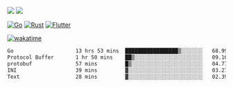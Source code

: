 [![](https://img.shields.io/badge/Windows_11-Pro-292e33?style=flat-square&logo=windows&logoColor=ffffff)](https://www.microsoft.com/en-us/windows/)
[![](https://img.shields.io/badge/macOS-Sonoma-292e33?style=flat-square&logo=apple&logoColor=ffffff)](https://www.apple.com/macbook-pro/) 

[![Go](https://img.shields.io/badge/-Go-DEA584?style=flat&logo=go&logoColor=000000)](https://golang.org/)
[![Rust](https://img.shields.io/badge/-Rust-DEA584?style=flat&logo=rust&logoColor=000000)](https://www.rust-lang.org)
[![Flutter](https://img.shields.io/badge/-Flutter-DEA584?style=flat&logo=flutter&logoColor=000000)](https://flutter.dev/)

[![wakatime](https://wakatime.com/badge/user/9bb0c784-91ca-4b5c-8e9c-b13ece0f7b09.svg)](https://wakatime.com/@9bb0c784-91ca-4b5c-8e9c-b13ece0f7b09)


<!--START_SECTION:waka-->

```txt
Go                    13 hrs 53 mins  █████████████████▒░░░░░░░   68.99 %
Protocol Buffer       1 hr 50 mins    ██▒░░░░░░░░░░░░░░░░░░░░░░   09.16 %
protobuf              57 mins         █▒░░░░░░░░░░░░░░░░░░░░░░░   04.77 %
INI                   39 mins         ▓░░░░░░░░░░░░░░░░░░░░░░░░   03.27 %
Text                  28 mins         ▓░░░░░░░░░░░░░░░░░░░░░░░░   02.39 %
```

<!--END_SECTION:waka-->
